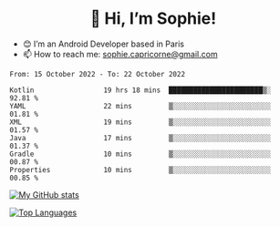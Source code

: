<h1 align="center"> 👋 Hi, I’m Sophie! </h1>  

- 😊 I’m an Android Developer based in Paris
- 📫 How to reach me: sophie.capricorne@gmail.com


<!--START_SECTION:waka-->

```text
From: 15 October 2022 - To: 22 October 2022

Kotlin                 19 hrs 18 mins  ███████████████████████▒░   92.81 %
YAML                   22 mins         ▒░░░░░░░░░░░░░░░░░░░░░░░░   01.81 %
XML                    19 mins         ▒░░░░░░░░░░░░░░░░░░░░░░░░   01.57 %
Java                   17 mins         ▒░░░░░░░░░░░░░░░░░░░░░░░░   01.37 %
Gradle                 10 mins         ▒░░░░░░░░░░░░░░░░░░░░░░░░   00.87 %
Properties             10 mins         ▒░░░░░░░░░░░░░░░░░░░░░░░░   00.85 %
```

<!--END_SECTION:waka-->

[![My GitHub stats](https://github-readme-stats.vercel.app/api?username=sophicapri&show_icons=true&theme=buefy)](https://github.com/anuraghazra/github-readme-stats)

[![Top Languages](https://github-readme-stats.vercel.app/api/top-langs/?username=sophicapri&langs_count=2&layout=compact)](https://github.com/anuraghazra/github-readme-stats)
